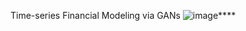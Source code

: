 Time-series Financial Modeling via GANs 
![image](https://github.com/LeiWangUog/Modeling-financial-time-series-GAN/assets/158491057/114f5cab-a7ea-4a91-b998-36e8d07e166e)****
